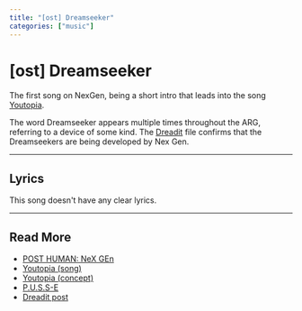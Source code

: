 ```yaml
---
title: "[ost] Dreamseeker"
categories: ["music"]
---
```

# [ost] Dreamseeker

The first song on NexGen, being a short intro that leads into the song 
[Youtopia](../lore/youtopia). 

The word Dreamseeker appears multiple times throughout the ARG, referring 
to a device of some kind. The [Dreadit](../files/dreadit) file confirms 
that the Dreamseekers are being developed by Nex Gen.

***

## Lyrics

This song doesn't have any clear lyrics.

***

## Read More

- [POST HUMAN: NeX GEn](ph-nex-gen)
- [Youtopia (song)](song-youtopia)
- [Youtopia (concept)](../lore/youtopia)
- [P.U.S.S-E](../lore/pusse)
- [Dreadit post](../files/dreadit)